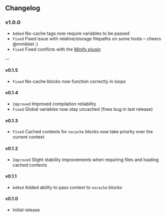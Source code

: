 ## Changelog

### v1.0.0
- `Added` No-cache tags now require variables to be passed
- `Fixed` Fixed issue with relative/storage filepaths on some hosts – cheers @mmikkel :)
- `Fixed` Fixed conflicts with the [Minify plugin](https://github.com/nystudio107/minify)

--

#### v0.1.5
- `Fixed` No-cache blocks now function correctly in loops

#### v0.1.4
- `Improved` Improved compilation reliability
- `Fixed` Global variables now stay uncached (fixes bug in last release)

#### v0.1.3
- `Fixed` Cached contexts for `nocache` blocks now take priority over the current context

#### v0.1.2
- `Improved` Slight stability improvements when requiring files and loading cached contexts

#### v0.1.1
- `Added` Added ability to pass context to `nocache` blocks

#### v0.1.0
- Initial release
